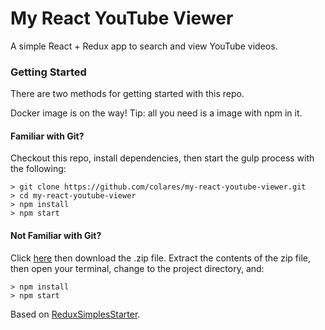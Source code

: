 # My React YouTube Viewer

A simple React + Redux app to search and view YouTube videos.


### Getting Started

There are two methods for getting started with this repo.

Docker image is on the way! Tip: all you need is a image with npm in it.

#### Familiar with Git?
Checkout this repo, install dependencies, then start the gulp process with the following:

```
> git clone https://github.com/colares/my-react-youtube-viewer.git
> cd my-react-youtube-viewer
> npm install
> npm start
```

#### Not Familiar with Git?
Click [here](https://github.com/colares/my-react-youtube-viewer/releases) then download the .zip file.  Extract the contents of the zip file, then open your terminal, change to the project directory, and:

```
> npm install
> npm start
```

Based on [ReduxSimplesStarter](https://github.com/StephenGrider/ReduxSimpleStarter).
